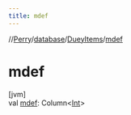 ```yaml
---
title: mdef
---
```

//[Perry](../../../index.html)/[database](../index.html)/[DueyItems](index.html)/[mdef](mdef.html)



# mdef



[jvm]\
val [mdef](mdef.html): Column&lt;[Int](https://kotlinlang.org/api/latest/jvm/stdlib/kotlin/-int/index.html)&gt;




